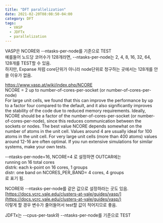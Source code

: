 ```yaml
---
title: "DFT parallelization"
date: 2021-02-20T08:08:50-04:00
category: DFT
tags:
  - VASP
  - JDFTx
  - parallelization
---
```


VASP은 NCORE와 --ntasks-per-node를 기준으로 TEST  
예를들어 노드당 코어수가 128개라면, --ntasks-per-node는 2, 4, 8, 16, 32, 64, 128개를 TEST할 수 있음.  
하지만, Expanse 처럼 core단위가 아니라 node단위로 청구하는 곳에서는 128개를 안쓸 이유가 없음.  

https://www.vasp.at/wiki/index.php/NCORE  
NCORE = 2 up to number-of-cores-per-socket (or number-of-cores-per-node)  
For large unit cells, we found that this can improve the performance by up to a factor four compared to the default, and it also significantly improves the stability of the code due to reduced memory requirements. Ideally, NCORE should be a factor of the number-of-cores-per-socket (or number-of-cores-per-node), since this reduces communication between the sockets or nodes. The best value NCORE depends somewhat on the number of atoms in the unit cell. Values around 4 are usually ideal for 100 atoms in the unit cell. For very large unit cells (more than 400 atoms) values around 12-16 are often optimal. If you run extensive simulations for similar systems, make your own tests.  

--ntasks-per-node=16, NCORE=4 로 설정하면 OUTCAR에는  
 running on   16 total cores  
 distrk:  each k-point on   16 cores,    1 groups  
 distr:  one band on NCORES_PER_BAND=   4 cores,    4 groups  
로 표기 됨.  

NCORE와 --ntasks-per-node를 같은 값으로 설정하라는 곳도 있음.  
[https://docs.ycrc.yale.edu/clusters-at-yale/guides/vasp/](https://docs.ycrc.yale.edu/clusters-at-yale/guides/vasp/)  
이렇게 할 경우 변수가 줄어들어서 test할 값이 적어지므로 좋음.  


JDFTx는 --cpus-per-task와 --ntasks-per-node를 기준으로 TEST  


